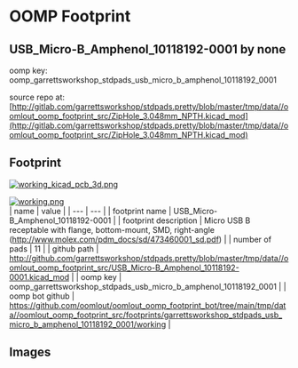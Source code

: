 # OOMP Footprint  
## USB_Micro-B_Amphenol_10118192-0001  by none  
  
oomp key: oomp_garrettsworkshop_stdpads_usb_micro_b_amphenol_10118192_0001  
  
source repo at: [http://gitlab.com/garrettsworkshop/stdpads.pretty/blob/master/tmp/data//oomlout_oomp_footprint_src/ZipHole_3.048mm_NPTH.kicad_mod](http://gitlab.com/garrettsworkshop/stdpads.pretty/blob/master/tmp/data//oomlout_oomp_footprint_src/ZipHole_3.048mm_NPTH.kicad_mod)  
## Footprint  
  
[![working_kicad_pcb_3d.png](working_kicad_pcb_3d_600.png)](working_kicad_pcb_3d.png)  
  
[![working.png](working_600.png)](working.png)  
| name | value | 
| --- | --- | 
| footprint name | USB_Micro-B_Amphenol_10118192-0001 | 
| footprint description | Micro USB B receptable with flange, bottom-mount, SMD, right-angle (http://www.molex.com/pdm_docs/sd/473460001_sd.pdf) | 
| number of pads | 11 | 
| github path | http://github.com/garrettsworkshop/stdpads.pretty/blob/master/tmp/data//oomlout_oomp_footprint_src/USB_Micro-B_Amphenol_10118192-0001.kicad_mod | 
| oomp key | oomp_garrettsworkshop_stdpads_usb_micro_b_amphenol_10118192_0001 | 
| oomp bot github | https://github.com/oomlout/oomlout_oomp_footprint_bot/tree/main/tmp/data//oomlout_oomp_footprint_src/footprints/garrettsworkshop_stdpads_usb_micro_b_amphenol_10118192_0001/working | 
## Images  
